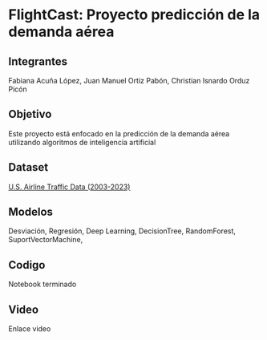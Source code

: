 # FlightCast: Proyecto predicción de la demanda aérea 

## Integrantes 
Fabiana Acuña López, Juan Manuel Ortiz Pabón, Christian Isnardo Orduz Picón

## Objetivo
Este proyecto está enfocado en la predicción de la demanda aérea utilizando algoritmos de inteligencia artificial 

## Dataset
[U.S. Airline Traffic Data (2003-2023)](https://www.kaggle.com/datasets/yyxian/u-s-airline-traffic-data/data)

## Modelos
Desviación, Regresión, Deep Learning, DecisionTree, RandomForest, SuportVectorMachine, 

## Codigo 
Notebook terminado
## Video
Enlace video
